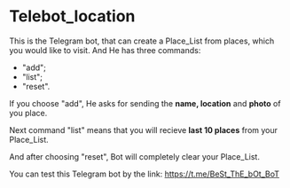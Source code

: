 # Telebot_location
This is the Telegram bot, that can create a Place_List from places, which you would like to visit.
And He has three commands:
- "add";
- "list";
- "reset".

If you choose "add", He asks for sending the **name, location** and **photo** of you place.

Next command "list" means that you will recieve **last 10 places** from your Place_List.

And after choosing "reset", Bot will completely clear your Place_List.

You can test this Telegram bot by the link: https://t.me/BeSt_ThE_bOt_BoT
